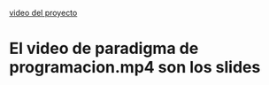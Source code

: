 [video del proyecto](https://youtu.be/Ird8RqzDpXk)

# El video de paradigma de programacion.mp4 son los slides